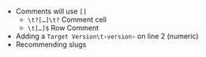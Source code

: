 ﻿- Comments will use `[]`
  - `\t?[…]\t?` Comment cell
  - `\t[…]$` Row Comment
- Adding a `Target Version\t‹version›` on line 2 (numeric)
- Recommending slugs
